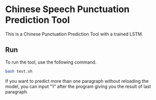 # Chinese Speech Punctuation Prediction Tool
This is a Chinese Punctuation Prediction Tool with a trained LSTM.

## Run

To run the tool, use the following command.

```bash
bash test.sh
```

If you want to predict more than one paragraph without reloading the model, you can input "1" after the program giving you the result of last paragraph.
